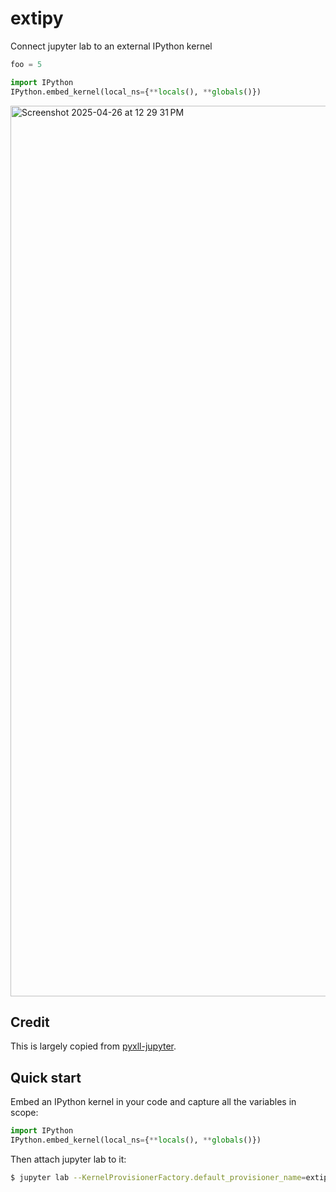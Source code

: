 # extipy

Connect jupyter lab to an external IPython kernel

```python
foo = 5

import IPython
IPython.embed_kernel(local_ns={**locals(), **globals()})
```

<img width="1425" alt="Screenshot 2025-04-26 at 12 29 31 PM" src="https://github.com/user-attachments/assets/631a2a31-2962-47e4-86b6-50c406af7c98" />

## Credit

This is largely copied from [pyxll-jupyter](https://github.com/pyxll/pyxll-jupyter).

## Quick start

Embed an IPython kernel in your code and capture all the variables in scope:

```python
import IPython
IPython.embed_kernel(local_ns={**locals(), **globals()})
```

Then attach jupyter lab to it:

```bash
$ jupyter lab --KernelProvisionerFactory.default_provisioner_name=extipy-provisioner
```

